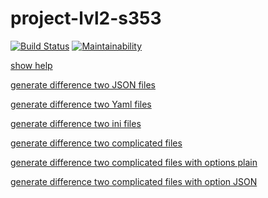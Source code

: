 # project-lvl2-s353

[![Build Status](https://travis-ci.com/rexemtoxa/project-lvl2-s353.svg?branch=master)](https://travis-ci.com/rexemtoxa/project-lvl2-s353)
[![Maintainability](https://api.codeclimate.com/v1/badges/5dc770f1a9a86035a9ca/maintainability)](https://codeclimate.com/github/rexemtoxa/project-lvl2-s353/maintainability)

[show help](https://asciinema.org/a/bY0Ml2trQ5281Wl0GQ1690H5X)

[generate difference two JSON files](https://asciinema.org/a/x7PoJxbChhXFl1aEXmZ5OUCc1)

[generate difference two Yaml files](https://asciinema.org/a/eC16xXVUV5bG4CD1tXK41OfGR)

[generate difference two ini files](https://asciinema.org/a/sn5pa7IxmpawWbCfl81NXH2LO)

[generate difference two complicated files](https://asciinema.org/a/fuibDUANUXb27C4StzkUpBwfs)

[generate difference two complicated files with options plain](https://asciinema.org/a/FN7lFOAw0I84N6LKJ2UwCcfTa)

[generate difference two complicated files with option JSON](https://asciinema.org/a/eSbVraOMxloRdPhYtuXoDyiaI)
